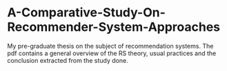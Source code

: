# A-Comparative-Study-On-Recommender-System-Approaches
My pre-graduate thesis on the subject of recommendation systems. 
The pdf contains a general overview of the RS theory, usual practices and the conclusion extracted from the study done. 
